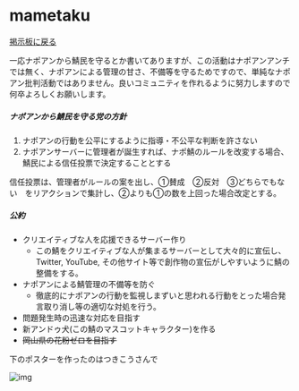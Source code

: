 # mametaku
[掲示板に戻る](https://0505keitan.com/napoan/index)

一応ナポアンから鯖民を守るとか書いてありますが、この活動はナポアンアンチでは無く、ナポアンによる管理の甘さ、不備等を守るためですので、単純なナポアン批判活動ではありません。良いコミュニティを作れるように努力しますので何卒よろしくお願いします。



##### ナポアンから鯖民を守る党の方針

1. ナポアンの行動を公平にするように指導・不公平な判断を許さない
2. ナポアンサーバーに管理者が誕生すれば、ナポ鯖のルールを改変する場合、鯖民による信任投票で決定することとする

信任投票は、管理者がルールの案を出し、①賛成　②反対　③どちらでもない　をリアクションで集計し、②よりも①の数を上回った場合改定とする。



##### 公約

- クリエイティブな人を応援できるサーバー作り
  - この鯖をクリエイティブな人が集まるサーバーとして大々的に宣伝し、Twitter, YouTube, その他サイト等で創作物の宣伝がしやすいように鯖の整備をする。
- ナポアンによる鯖管理の不備等を防ぐ
  - 徹底的にナポアンの行動を監視しまずいと思われる行動をとった場合発言取り消し等の適切な対処を行う。
- 問題発生時の迅速な対応を目指す
- 新アンドゥ犬(この鯖のマスコットキャラクター)を作る
- ~~岡山県の花粉ゼロを目指す~~

下のポスターを作ったのはつきこうさんで

![img](https://media.discordapp.net/attachments/603248291618095104/604314464980041739/image0.jpg?width=400&height=283)